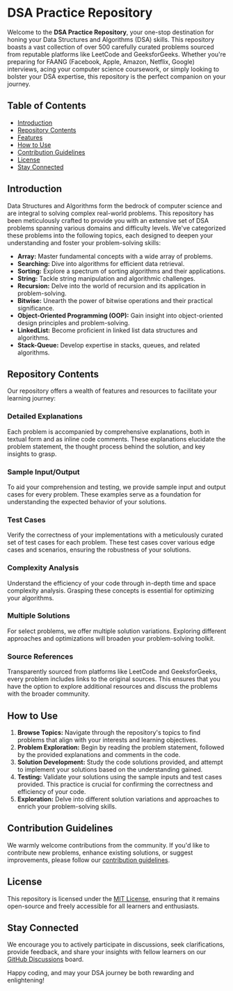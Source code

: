 # DSA Practice Repository

Welcome to the **DSA Practice Repository**, your one-stop destination for honing your Data Structures and Algorithms (DSA) skills. This repository boasts a vast collection of over 500 carefully curated problems sourced from reputable platforms like LeetCode and GeeksforGeeks. Whether you're preparing for FAANG (Facebook, Apple, Amazon, Netflix, Google) interviews, acing your computer science coursework, or simply looking to bolster your DSA expertise, this repository is the perfect companion on your journey.

## Table of Contents

- [Introduction](#introduction)
- [Repository Contents](#repository-contents)
- [Features](#features)
- [How to Use](#how-to-use)
- [Contribution Guidelines](#contribution-guidelines)
- [License](#license)
- [Stay Connected](#stay-connected)

## Introduction

Data Structures and Algorithms form the bedrock of computer science and are integral to solving complex real-world problems. This repository has been meticulously crafted to provide you with an extensive set of DSA problems spanning various domains and difficulty levels. We've categorized these problems into the following topics, each designed to deepen your understanding and foster your problem-solving skills:

- **Array:** Master fundamental concepts with a wide array of problems.
- **Searching:** Dive into algorithms for efficient data retrieval.
- **Sorting:** Explore a spectrum of sorting algorithms and their applications.
- **String:** Tackle string manipulation and algorithmic challenges.
- **Recursion:** Delve into the world of recursion and its application in problem-solving.
- **Bitwise:** Unearth the power of bitwise operations and their practical significance.
- **Object-Oriented Programming (OOP):** Gain insight into object-oriented design principles and problem-solving.
- **LinkedList:** Become proficient in linked list data structures and algorithms.
- **Stack-Queue:** Develop expertise in stacks, queues, and related algorithms.

## Repository Contents

Our repository offers a wealth of features and resources to facilitate your learning journey:

### Detailed Explanations

Each problem is accompanied by comprehensive explanations, both in textual form and as inline code comments. These explanations elucidate the problem statement, the thought process behind the solution, and key insights to grasp.

### Sample Input/Output

To aid your comprehension and testing, we provide sample input and output cases for every problem. These examples serve as a foundation for understanding the expected behavior of your solutions.

### Test Cases

Verify the correctness of your implementations with a meticulously curated set of test cases for each problem. These test cases cover various edge cases and scenarios, ensuring the robustness of your solutions.

### Complexity Analysis

Understand the efficiency of your code through in-depth time and space complexity analysis. Grasping these concepts is essential for optimizing your algorithms.

### Multiple Solutions

For select problems, we offer multiple solution variations. Exploring different approaches and optimizations will broaden your problem-solving toolkit.

### Source References

Transparently sourced from platforms like LeetCode and GeeksforGeeks, every problem includes links to the original sources. This ensures that you have the option to explore additional resources and discuss the problems with the broader community.

## How to Use

1. **Browse Topics:** Navigate through the repository's topics to find problems that align with your interests and learning objectives.
2. **Problem Exploration:** Begin by reading the problem statement, followed by the provided explanations and comments in the code.
3. **Solution Development:** Study the code solutions provided, and attempt to implement your solutions based on the understanding gained.
4. **Testing:** Validate your solutions using the sample inputs and test cases provided. This practice is crucial for confirming the correctness and efficiency of your code.
5. **Exploration:** Delve into different solution variations and approaches to enrich your problem-solving skills.

## Contribution Guidelines

We warmly welcome contributions from the community. If you'd like to contribute new problems, enhance existing solutions, or suggest improvements, please follow our [contribution guidelines](CONTRIBUTING.md).

## License

This repository is licensed under the [MIT License](LICENSE.md), ensuring that it remains open-source and freely accessible for all learners and enthusiasts.

## Stay Connected

We encourage you to actively participate in discussions, seek clarifications, provide feedback, and share your insights with fellow learners on our [GitHub Discussions](https://github.com/your-repo/discussions) board.

Happy coding, and may your DSA journey be both rewarding and enlightening!
